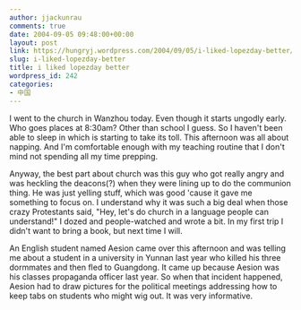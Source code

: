 ```yaml
---
author: jjackunrau
comments: true
date: 2004-09-05 09:48:00+00:00
layout: post
link: https://hungryj.wordpress.com/2004/09/05/i-liked-lopezday-better/
slug: i-liked-lopezday-better
title: i liked lopezday better
wordpress_id: 242
categories:
- 中国
---
```


I went to the church in Wanzhou today.  Even though it starts ungodly early.  Who goes places at 8:30am?  Other than school I guess.  So I haven't been able to sleep in which is starting to take its toll.  This afternoon was all about napping.  And I'm comfortable enough with my teaching routine that I don't mind not spending all my time prepping.
  

  
Anyway, the best part about church was this guy who got really angry and was heckling the deacons(?) when they were lining up to do the communion thing.  He was just yelling stuff, which was good 'cause it gave me something to focus on.  I understand why it was such a big deal when those crazy Protestants said, "Hey, let's do church in a language people can understand!"  I dozed and people-watched and wrote a bit.  In my first trip I didn't want to bring a book, but next time I will.
  

  
An English student named Aesion came over this afternoon and was telling me about a student in a university in Yunnan last year who killed his three dormmates and then fled to Guangdong.  It came up because Aesion was his classes propaganda officer last year.  So when that incident happened, Aesion had to draw pictures for the political meetings addressing how to keep tabs on students who might wig out.  It was very informative.
